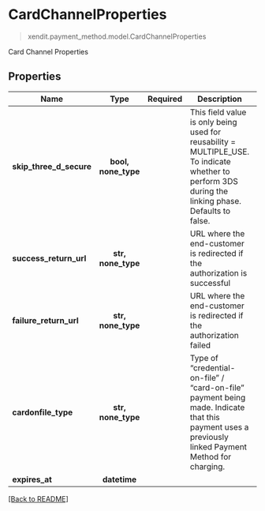 # CardChannelProperties
> xendit.payment_method.model.CardChannelProperties

Card Channel Properties

## Properties
| Name | Type | Required | Description | Examples |
|------------|:-------------:|:-------------:|-------------|:-------------:|
| **skip_three_d_secure** | **bool, none_type** | | This field value is only being used for reusability &#x3D; MULTIPLE_USE. To indicate whether to perform 3DS during the linking phase. Defaults to false.  |  |
| **success_return_url** | **str, none_type** | | URL where the end-customer is redirected if the authorization is successful  |  |
| **failure_return_url** | **str, none_type** | | URL where the end-customer is redirected if the authorization failed  |  |
| **cardonfile_type** | **str, none_type** | | Type of “credential-on-file” / “card-on-file” payment being made. Indicate that this payment uses a previously linked Payment Method for charging.  |  |
| **expires_at** | **datetime** | |   |  |


[[Back to README]](../../README.md)


